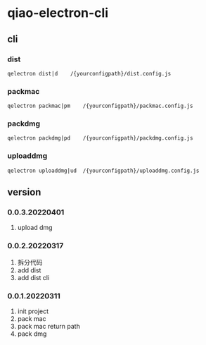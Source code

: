 # qiao-electron-cli

## cli
### dist
```shell
qelectron dist|d    /{yourconfigpath}/dist.config.js
```

### packmac
```shell
qelectron packmac|pm 	/{yourconfigpath}/packmac.config.js
```

### packdmg
```shell
qelectron packdmg|pd 	/{yourconfigpath}/packdmg.config.js
```

### uploaddmg
```shell
qelectron uploaddmg|ud 	/{yourconfigpath}/uploaddmg.config.js
```

## version
### 0.0.3.20220401
1. upload dmg

### 0.0.2.20220317
1. 拆分代码
2. add dist
3. add dist cli

### 0.0.1.20220311
1. init project
2. pack mac
3. pack mac return path
4. pack dmg

